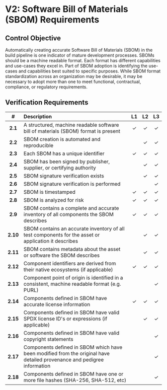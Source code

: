 # V2: Software Bill of Materials (SBOM) Requirements

## Control Objective

Automatically creating accurate Software Bill of Materials (SBOM) in the build pipeline is one indicator of mature development processes. 
SBOMs should be a machine readable format. 
Each format has different capabilities and use-cases they excel in. 
Part of SBOM adoption is identifying the use-cases and capabilities best suited to specific purposes. 
While SBOM format standardization across an organization may be desirable, it may be necessary to adopt more than one to meet functional, contractual, compliance, or regulatory requirements.

## Verification Requirements

|    #     | Description                                                                                                             |  L1   |  L2   |  L3   |
| :------: | :---------------------------------------------------------------------------------------------------------------------- | :---: | :---: | :---: |
| **2.1**  | A structured, machine readable software bill of materials (SBOM) format is present                                      |   ✓   |   ✓   |   ✓   |
| **2.2**  | SBOM creation is automated and reproducible                                                                             |       |   ✓   |   ✓   |
| **2.3**  | Each SBOM has a unique identifier                                                                                       |   ✓   |   ✓   |   ✓   |
| **2.4**  | SBOM has been signed by publisher, supplier, or certifying authority                                                    |       |   ✓   |   ✓   |
| **2.5**  | SBOM signature verification exists                                                                                      |       |   ✓   |   ✓   |
| **2.6**  | SBOM signature verification is performed                                                                                |       |       |   ✓   |
| **2.7**  | SBOM is timestamped                                                                                                     |   ✓   |   ✓   |   ✓   |
| **2.8**  | SBOM is analyzed for risk                                                                                               |   ✓   |   ✓   |   ✓   |
| **2.9**  | SBOM contains a complete and accurate inventory of all components the SBOM describes                                    |   ✓   |   ✓   |   ✓   |
| **2.10** | SBOM contains an accurate inventory of all test components for the asset or application it describes                    |       |   ✓   |   ✓   |
| **2.11** | SBOM contains metadata about the asset or software the SBOM describes                                                   |       |   ✓   |   ✓   |
| **2.12** | Component identifiers are derived from their native ecosystems (if applicable)                                          |   ✓   |   ✓   |   ✓   |
| **2.13** | Component point of origin is identified in a consistent, machine readable format (e.g. PURL)                            |       |       |   ✓   |
| **2.14** | Components defined in SBOM have accurate license information                                                            |   ✓   |   ✓   |   ✓   |
| **2.15** | Components defined in SBOM have valid SPDX license ID's or expressions (if applicable)                                  |       |   ✓   |   ✓   |
| **2.16** | Components defined in SBOM have valid copyright statements                                                              |       |       |   ✓   |
| **2.17** | Components defined in SBOM which have been modified from the original have detailed provenance and pedigree information |       |       |   ✓   |
| **2.18** | Components defined in SBOM have one or more file hashes (SHA-256, SHA-512, etc)                                         |       |       |   ✓   |
